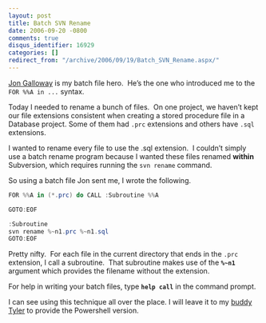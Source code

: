 ```yaml
---
layout: post
title: Batch SVN Rename
date: 2006-09-20 -0800
comments: true
disqus_identifier: 16929
categories: []
redirect_from: "/archive/2006/09/19/Batch_SVN_Rename.aspx/"
---
```


[Jon Galloway](http://weblogs.asp.net/jgalloway/) is my batch file
hero.  He’s the one who introduced me to the `FOR %%A in ...` syntax.

Today I needed to rename a bunch of files.  On one project, we haven’t
kept our file extensions consistent when creating a stored procedure
file in a Database project. Some of them had `.prc` extensions and
others have `.sql` extensions.

I wanted to rename every file to use the .sql extension.  I couldn’t
simply use a batch rename program because I wanted these files renamed
**within** Subversion, which requires running the `svn rename` command.

So using a batch file Jon sent me, I wrote the following.

```csharp
FOR %%A in (*.prc) do CALL :Subroutine %%A

GOTO:EOF

:Subroutine
svn rename %~n1.prc %~n1.sql
GOTO:EOF
```

Pretty nifty.  For each file in the current directory that ends in the
`.prc` extension, I call a subroutine.  That subroutine makes use of the
**`%~n1`** argument which provides the filename without the extension.

For help in writing your batch files, type **`help call`** in the
command prompt.

I can see using this technique all over the place. I will leave it to my
[buddy
Tyler](http://selectsoftwarethoughtsfromtyler.blogspot.com/2006/09/anatomy-of-powershell-script.html)
to provide the Powershell version.

